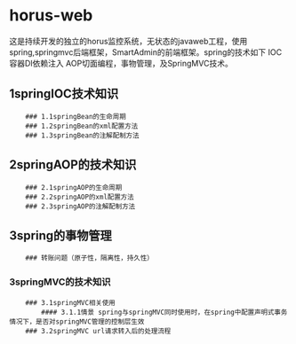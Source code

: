 # horus-web
这是持续开发的独立的horus监控系统，无状态的javaweb工程，使用spring,springmvc后端框架，SmartAdmin的前端框架。spring的技术如下 IOC容器DI依赖注入 AOP切面编程，事物管理，及SpringMVC技术。
## 1springIOC技术知识
		### 1.1springBean的生命周期
		### 1.2springBean的xml配置方法
		### 1.3springBean的注解配制方法
## 2springAOP的技术知识
		### 2.1springAOP的生命周期
		### 2.2springAOP的xml配置方法
		### 2.3springAOP的注解配制方法
##	3spring的事物管理
		### 转账问题（原子性，隔离性，持久性）
### 3springMVC的技术知识
		### 3.1springMVC相关使用
			#### 3.1.1情景 spring与springMVC同时使用时，在spring中配置声明式事务情况下，是否对springMVC管理的控制层生效
		### 3.2springMVC url请求转入后的处理流程
